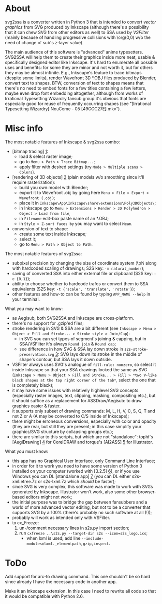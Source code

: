 ﻿About
=====
svg2ssa is a converter written in Python 3 that is intended to convert *vector graphics* from SVG produced by Inkscape (although there's a possibility that it can chew SVG from other editors as well) to SSA used by *VSFilter* (mainly because of handling progressive collisions with \org(0,0) w/o the need of change of sub's z-layer value).

The main audience of this software is "advanced" anime typesetters. SVG2SSA will help them to create their graphics inside more neat, usable & specifically designed editor like Inkscape. It's hard to enumerate all possible uses and benefits: for some they are minor and not worth it, but for others they may be almost infinite. E.g., Inkscape's feature to trace bitmaps (despite some limits), render Wavefront 3D *.OBJ files produced by Blender, convert text to shapes. BTW, conversion of text to shapes means that there's no need to embed fonts for a few titles containing a few letters, maybe even drop font embedding altogether, although from works of Irrational Typesetting Wizardry fansub group it's obvious that fonts are especially good for reuse of frequently occurring shapes (see "[Irrational Typesetting Wizardry] NouCome - 05 [49CCC27E].mkv").


Misc info
=========
The most notable features of Inkscape & svg2ssa combo:
* [bitmap tracing] [1]:
    * load & select raster image;
    * go to ```Menu > Path > Trace Bitmap...```;
    * apply filter with desired settings (try ```Mode > Multiple scans > Colors```).
* [rendering of 3D objects] [2] (plain models w/o smoothing since it'll require rasterization):
    * build you own model with Blender;
    * export it to Wevefront .obj by going here ```Menu > File > Export > Wevefront (.obj)```;
    * place it in ```Inkscape\App\Inkscape\share\extensions\Poly3DObjects\```;
    * in Inkscape go to ```Menu > Extensions > Render > 3D Polyhedron > Object > Load from file```;
    * in ```Filename``` edit-box paste name of an *.OBJ;
    * in ```Style > Z-sort faces by``` you may want to select ```Mean```.
* conversion of text to shape:
    * create some text inside Inkscape;
    * select it;
    * go to ```Menu > Path > Object to Path```.

The most notable features of svg2ssa:
* subpixel precision by changing the size of coordinate system (\pN along with hardcoded scaling of drawings; S2S key: ```-m natural_number```);
* saving of converted SSA into either external file or clipboard (S2S key: ```-e {0,1}```);
* ability to choose whether to hardcode trafos or convert them to SSA equivalents (S2S key: ```-t {'scale', 'translate', 'rotate'}```);
* other features and how-to can be found by typing ```APP_NAME --help``` in your terminal.

What you may want to know:
* as Aegisub, both SVG2SSA and Inkscape are cross-platform.
* there's no support for .gzip'ed files;
* stroke rendering in SVG & SSA are a bit different (see ```Inkscape > Menu > Object > Fill and Stroke... > Stroke style > Join/Cap```):
	* in SVG you can set types of segment's joining & capping, but in SSA/VSFilter it's always ```Round join``` & ```Round cap```;
	* see difference in how SVG & SSA lay down stroke in ```s2s-stroke-preservation.svg``` [3]: SVG lays down its stroke in the middle of shape's contour, but SSA lays it down outside.
* VSFilter always uses SVG's analogue of ```fill-rule: nonzero```, so select it inside Inkscape so that your SSA drawings looked the same as SVG (```Inkscape > Menu > Object > Fill and Stroke... > Fill > *two V-like black shapes at the top right corner of the tab*```, select the one that is completely black);
* it may have some issues with relatively highlevel SVG concepts (especially raster images, text, clipping, masking, compositing etc.), but it should suffice as a replacement for ASSDraw/Aegisub: to draw graphics easier & faster.
* it supports only subset of drawing commands: M, L, H, V, C, S, Q, T and not Z or A (A may be converted to C/S inside of Inkscape);
* there might be erroneous conversions, especially with color and opacity (they are rear, but still they are present; in this case simplify your graphics/SVG structure by collapsing groups etc.);
* there are similar to this scripts, but which are not "standalone": tophf's [AegiDrawing] [4] for CorelDRAW and torque's [AI2ASS] [5] for Illustrator.

What you must know:
* this app has no Graphical User Interface, only Command Line Interface;
* in order for it to work you need to have some version of Python 3 installed on your computer (worked with [3.2.5] [6]), or if you use Windows you can DL [standalone app] [7] (you can DL either s2s-xml.etree.7z or s2s-lxml.7z which *should* be faster);
* since SVG is very complex, this software was made to work with SVGs generated by Inkscape. Illustrator won't work, also some other browser-based editors might not work;
* the initial purpose was to bridge the gap between fansubbers and a world of more advanced vector editing, but not to be a converter that supports SVG by a 100% (there's probably no such software at all (!));
* probably will work as intended only with VSFilter.
* to cx_Freeze:
    1. un-/comment necessary lines in s2s.py import section;
    2. run ```cxfreeze ..\s2s.py --target-dir s2s --icon=s2s_logo.ico```;
        * when lxml is used, add line ```--include-modules=lxml._elementpath,gzip,inspect```.

[1]: http://www.mediafire.com/view/brr1mywnm2r2lsr/FREEDOM.svg.ass.png                                  "Bitmap tracing"
[2]: http://www.mediafire.com/view/zqs18bg2xb2lw3j/plane.svg.ass.png                                    "Rendering of 3D objects"
[3]: http://www.mediafire.com/download/np7annb0loh3rh2/s2s-stroke-preservation.svg                      "s2s-stroke-preservation.svg"
[4]: http://www.fansubs.ru/forum/viewtopic.php?p=523046&sid=1312f5ed191ccf05e7af622a9e053f01#523046     "tophf's AegiDrawing"
[5]: http://github.com/torque/AI2ASS                                                                    "torque's AI2ASS"
[6]: http://www.python.org/download/releases/3.2.5/                                                     "Python 3.2.5"
[7]: http://www.mediafire.com/folder/ihrh3ti06fm14/s2s                                                  "extra files for svg2ssa"


ToDo
====
Add support for arc-to drawing command. This one shouldn't be so hard since already I have the necessary code in another app.

Make it an Inkscape extension. In this case I need to rewrite all code so that it would be compatible with Python 2.6.